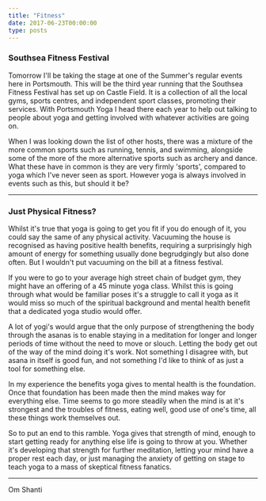 ```yaml
---
title: "Fitness"
date: 2017-06-23T00:00:00
type: posts
---
```

<h3>Southsea Fitness Festival</h3>
Tomorrow I'll be taking the stage at one of the Summer's regular events here in Portsmouth. This will be the third year running that the Southsea Fitness Festival has set up on Castle Field. It is a collection of all the local gyms, sports centres, and independent sport classes, promoting their services. With Portsmouth Yoga I head there each year to help out talking to people about yoga and getting involved with whatever activities are going on.

When I was looking down the list of other hosts, there was a mixture of the more common sports such as running, tennis, and swimming, alongside some of the more of the more alternative sports such as archery and dance. What these have in common is they are very firmly 'sports', compared to yoga which I've never seen as sport. However yoga is always involved in events such as this, but should it be?

<hr />

<h3>Just Physical Fitness?</h3>
Whilst it's true that yoga is going to get you fit if you do enough of it, you could say the same of any physical activity. Vacuuming the house is recognised as having positive health benefits, requiring a surprisingly high amount of energy for something usually done begrudgingly but also done often. But I wouldn't put vacuuming on the bill at a fitness festival.

If you were to go to your average high street chain of budget gym, they might have an offering of a 45 minute yoga class. Whilst this is going through what would be familiar poses it's a struggle to call it yoga as it would miss so much of the spiritual background and mental health benefit that a dedicated yoga studio would offer.

A lot of yogi's would argue that the only purpose of strengthening the body through the asanas is to enable staying in a meditation for longer and longer periods of time without the need to move or slouch. Letting the body get out of the way of the mind doing it's work. Not something I disagree with, but asana in itself is good fun, and not something I'd like to think of as just a tool for something else.

In my experience the benefits yoga gives to mental health is the foundation. Once that foundation has been made then the mind makes way for everything else. Time seems to go more steadily when the mind is at it's strongest and the troubles of fitness, eating well, good use of one's time, all these things work themselves out.

So to put an end to this ramble. Yoga gives that strength of mind, enough to start getting ready for anything else life is going to throw at you. Whether it's developing that strength for further meditation, letting your mind have a proper rest each day, or just managing the anxiety of getting on stage to teach yoga to a mass of skeptical fitness fanatics.

<hr />

Om Shanti

&nbsp;
